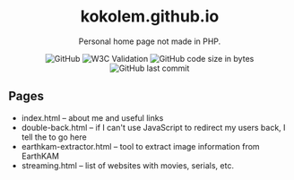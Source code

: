 <h1 align="center">kokolem.github.io</h1>

<div align="center">
  
  Personal home page not made in PHP.
  
  ![GitHub](https://img.shields.io/github/license/kokolem/kokolem.github.io)
  ![W3C Validation](https://img.shields.io/w3c-validation/html?targetUrl=https%3A%2F%2Fkokolem.github.io)
  ![GitHub code size in bytes](https://img.shields.io/github/languages/code-size/kokolem/kokolem.github.io)
  ![GitHub last commit](https://img.shields.io/github/last-commit/kokolem/kokolem.github.io)
  
</div>

## Pages
- index.html – about me and useful links
- double-back.html – if I can't use JavaScript to redirect my users back, I tell the to go here
- earthkam-extractor.html – tool to extract image information from EarthKAM
- streaming.html – list of websites with movies, serials, etc.
